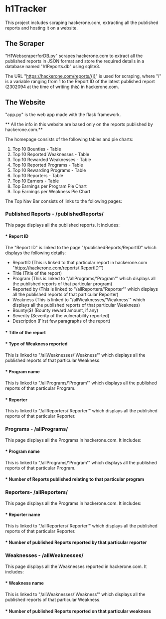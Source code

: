   
 # h1Tracker 

 This project includes scraping hackerone.com,  extracting all the published reports and hosting it on a website.

## The Scraper
 "H1WebscraperforDB.py" scrapes hackerone.com to extract all the published reports in JSON format and store the required details in a database named "h1Reports.db" using sqlite3.

 The URL "https://hackerone.com/reports/{i}" is used for scraping, where "i" is a variable ranging from 1 to the Report ID of the latest published report (2302094 at the time of writing this) in hackerone.com. 

 ## The Website
 "app.py" is the web app made with the flask framework.
 
 ** All the info in this website are based only on the reports published by hackerone.com.**

 The homepage consists of the following tables and pie charts:
 1. Top 10 Bounties - Table
 2. Top 10 Reported Weaknesses - Table
 3. Top 10 Rewarded Weaknesses - Table
 4. Top 10 Reported Programs - Table
 5. Top 10 Rewarding Programs - Table
 6. Top 10 Reporters - Table
 7. Top 10 Earners - Table
 8. Top Earnings per Program Pie Chart
 9. Top Earnings per Weakness Pie Chart

 The Top Nav Bar consists of links to the following pages:
 ### Published Reports - /publishedReports/
This page displays all the published reports. It includes:

#### * Report ID
The "Report ID" is linked to the page "/publishedReports/ReportID" which displays the following details:
* ReportID (This is linked to that particular report in hackerone.com "https://hackerone.com/reports/'ReportID'")
* Title (Title of the report)
* Program (This is linked to "/allPrograms/'Program'" which displays all the published reports of that particular program)
* Reported by (This is linked to "/allReporters/'Reporter'" which displays all the published reports of that particular Reporter)
* Weakness (This is linked to "/allWeaknesses/'Weakness'" which displays all the published reports of that particular Weakness)
* Bounty($) (Bounty reward amount, if any)
* Severity (Severity of the vulnerability reported)
* Description (FIrst few paragraphs of the report)
#### * Title of the report

#### * Type of Weakness reported
This is linked to "/allWeaknesses/'Weakness'" which displays all the published reports of that particular Weakness.
#### * Program name
This is linked to "/allPrograms/'Program'" which displays all the published reports of that particular Program.
#### * Reporter
This is linked to "/allReporters/'Reporter'" which displays all the published reports of that particular Reporter.

### Programs - /allPrograms/
 This page displays all the Programs in hackerone.com.
 It includes:
#### * Program name 
  This is linked to "/allPrograms/'Program'" which displays all the published reports of that particular Program.
#### * Number of Reports published relating to that particular program

### Reporters- /allReporters/
This page displays all the Programs in hackerone.com.
 It includes:
#### * Reporter name 
  This is linked to "/allReporters/'Reporter'" which displays all the published reports of that particular Reporter.
#### * Number of published Reports reported by that particular reporter

### Weaknesses - /allWeaknesses/
This page displays all the Weaknesses reported in hackerone.com.
It includes:
#### * Weakness name
This is linked to "/allWeaknesses/'Weakness'" which displays all the published reports of that particular Weakness.
#### * Number of published Reports reported on that particular weakness


 
